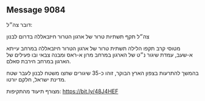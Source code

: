 ## Message 9084

דובר צה״ל:

צה״ל תקף תשתיות טרור של ארגון הטרור חיזבאללה בדרום לבנון

מטוסי קרב תקפו הלילה תשתית טרור של ארגון הטרור חיזבאללה במרחב עייתא א-שעב, עמדת שיגור נ״ט של הארגון במרחב מרון א-ראס ומבנה צבאי ובו פעילים של הארגון במרחב חירבת סאלם.

בהמשך להתרעות בצפון הארץ הבוקר, זוהו כ-35 שיגורים שחצו משטח לבנון לעבר שטח מדינת ישראל, חלקם יורטו.

מצורף תיעוד מהתקיפות: https://bit.ly/48J4HEF

